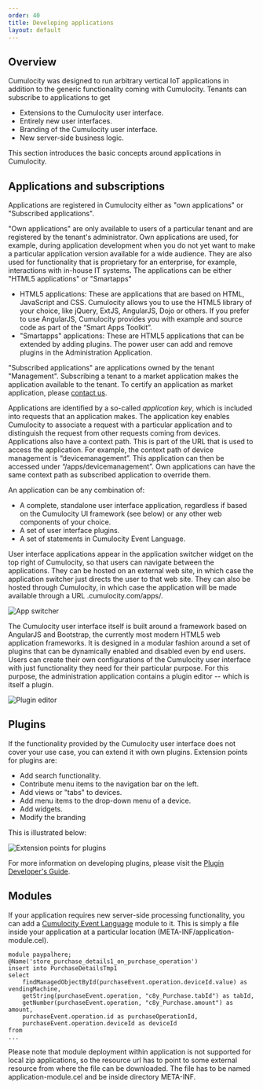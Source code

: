 ```yaml
---
order: 40
title: Developing applications
layout: default
---
```

## Overview

Cumulocity was designed to run arbitrary vertical IoT applications in addition to the generic functionality coming with Cumulocity. Tenants can subscribe to applications to get

* Extensions to the Cumulocity user interface.
* Entirely new user interfaces.
* Branding of the Cumulocity user interface.
* New server-side business logic.

This section introduces the basic concepts around applications in Cumulocity.

## Applications and subscriptions

Applications are registered in Cumulocity either as "own applications" or "Subscribed applications". 

"Own applications" are only available to users of a particular tenant and are registered by the tenant's administrator. Own applications are used, for example, during application development when you do not yet want to make a particular application version available for a wide audience. They are also used for functionality that is proprietary for an enterprise, for example, interactions with in-house IT systems. The applications can be either "HTML5 applications" or "Smartapps"

- HTML5 applications: These are applications that are based on HTML, JavaScript and CSS. Cumulocity allows you to use the HTML5 library of your choice, like jQuery, ExtJS, AngularJS, Dojo or others. If you prefer to use AngularJS, Cumulocity provides you with example and source code as part of the “Smart Apps Toolkit”.
- "Smartapps" applications: These are HTML5 applications that can be extended by adding plugins. The power user can add and remove plugins in the Administration Application.

"Subscribed applications" are applications owned by the tenant "Management". Subscribing a tenant to a market application makes the application available to the tenant. To certify an application as market application, please [contact us](mailto:info@cumulocity.com). 

Applications are identified by a so-called *application key*, which is included into requests that an application makes. The application key enables Cumulocity to associate a request with a particular application and to distinguish the request from other requests coming from devices. Applications also have a context path. This is part of the URL that is used to access the application. For example, the context path of device management is “devicemanagement”. This application can then be accessed under “/apps/devicemanagement”. Own applications can have the same context path as subscribed application to override them.

 An application can be any combination of:
* A complete, standalone user interface application, regardless if based on the Cumulocity UI framework
(see below) or any other web components of your choice.
* A set of user interface plugins.
* A set of statements in Cumulocity Event Language.

User interface applications appear in the application switcher widget on the top right of Cumulocity, so
that users can navigate between the applications. They can be hosted on an external web site, in which
case the application switcher just directs the user to that web site. They can also be hosted through
Cumulocity, in which case the application will be made available through a URL
<tenant>.cumulocity.com/apps/<application>.

![App switcher](/guides/concepts-guide/appswitcher.png)

The Cumulocity user interface itself is built around a framework based on AngularJS and Bootstrap, the currently most modern HTML5 web application frameworks. It is designed in a modular fashion around a set of plugins that can be dynamically enabled and disabled even by end users. Users can create their own configurations of the Cumulocity user interface with just functionality they need for their particular purpose. For this purpose, the administration application contains a plugin editor -- which is itself a plugin.

![Plugin editor](/guides/users-guide/plugins.png)

## Plugins

If the functionality provided by the Cumulocity user interface does not cover your use case, you can extend it with own plugins. Extension points for plugins are:

* Add search functionality.
* Contribute menu items to the navigation bar on the left. 
* Add views or "tabs" to devices. 
* Add menu items to the drop-down menu of a device. 
* Add widgets.
* Modify the branding

This is illustrated below:

![Extension points for plugins](/guides/concepts-guide/extensionpoints.png)

For more information on developing plugins, please visit the [Plugin Developer's Guide](/guides/web/introduction).

## Modules

If your application requires new server-side processing functionality, you can add a [Cumulocity Event Language](/guides/reference/real-time-statements) module to it. This is simply a file inside your application at a particular location (META-INF/application-module.cel).

	module paypalhere;
	@Name('store_purchase_details1_on_purchase_operation')
	insert into PurchaseDetailsTmp1
	select
	    findManagedObjectById(purchaseEvent.operation.deviceId.value) as vendingMachine,
	    getString(purchaseEvent.operation, "c8y_Purchase.tabId") as tabId,
	    getNumber(purchaseEvent.operation, "c8y_Purchase.amount") as amount,
	    purchaseEvent.operation.id as purchaseOperationId,
	    purchaseEvent.operation.deviceId as deviceId
	from
	...

Please note that module deployment within application is not supported for local zip applications, so the resource url has to point to some external resource from where the file can be downloaded. The file has to be named application-module.cel and be inside directory META-INF.
